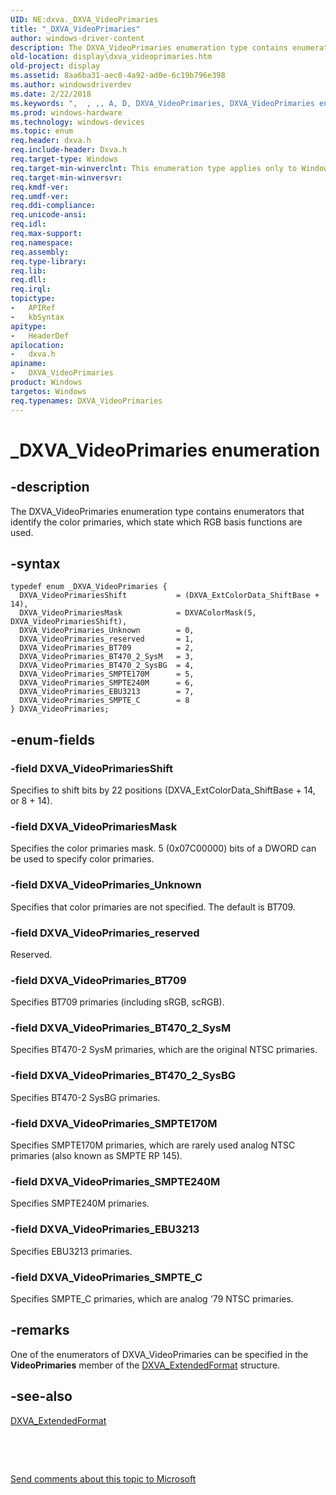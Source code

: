```yaml
---
UID: NE:dxva._DXVA_VideoPrimaries
title: "_DXVA_VideoPrimaries"
author: windows-driver-content
description: The DXVA_VideoPrimaries enumeration type contains enumerators that identify the color primaries, which state which RGB basis functions are used.
old-location: display\dxva_videoprimaries.htm
old-project: display
ms.assetid: 8aa6ba31-aec0-4a92-ad0e-6c19b796e398
ms.author: windowsdriverdev
ms.date: 2/22/2018
ms.keywords: ",  , ,, A, D, DXVA_VideoPrimaries, DXVA_VideoPrimaries enumeration [Display Devices], DXVA_VideoPrimariesMask, DXVA_VideoPrimariesShift, DXVA_VideoPrimaries_BT470_2_SysBG, DXVA_VideoPrimaries_BT470_2_SysM, DXVA_VideoPrimaries_BT709, DXVA_VideoPrimaries_EBU3213, DXVA_VideoPrimaries_SMPTE170M, DXVA_VideoPrimaries_SMPTE240M, DXVA_VideoPrimaries_SMPTE_C, DXVA_VideoPrimaries_Unknown, DXVA_VideoPrimaries_reserved, P, V, X, _, _DXVA_VideoPrimaries, a, d, display.dxva_videoprimaries, dxva/DXVA_VideoPrimaries, dxva/DXVA_VideoPrimariesMask, dxva/DXVA_VideoPrimariesShift, dxva/DXVA_VideoPrimaries_BT470_2_SysBG, dxva/DXVA_VideoPrimaries_BT470_2_SysM, dxva/DXVA_VideoPrimaries_BT709, dxva/DXVA_VideoPrimaries_EBU3213, dxva/DXVA_VideoPrimaries_SMPTE170M, dxva/DXVA_VideoPrimaries_SMPTE240M, dxva/DXVA_VideoPrimaries_SMPTE_C, dxva/DXVA_VideoPrimaries_Unknown, dxva/DXVA_VideoPrimaries_reserved, dxvaref_c0e5c7be-4039-438c-a883-30bb242a5c50.xml, e, i, m, o, r, s"
ms.prod: windows-hardware
ms.technology: windows-devices
ms.topic: enum
req.header: dxva.h
req.include-header: Dxva.h
req.target-type: Windows
req.target-min-winverclnt: This enumeration type applies only to Windows Server 2003 with SP1 and later, and Windows XP with SP2 and later.
req.target-min-winversvr: 
req.kmdf-ver: 
req.umdf-ver: 
req.ddi-compliance: 
req.unicode-ansi: 
req.idl: 
req.max-support: 
req.namespace: 
req.assembly: 
req.type-library: 
req.lib: 
req.dll: 
req.irql: 
topictype:
-	APIRef
-	kbSyntax
apitype:
-	HeaderDef
apilocation:
-	dxva.h
apiname:
-	DXVA_VideoPrimaries
product: Windows
targetos: Windows
req.typenames: DXVA_VideoPrimaries
---
```


# _DXVA_VideoPrimaries enumeration


## -description


The DXVA_VideoPrimaries enumeration type contains enumerators that identify the color primaries, which state which RGB basis functions are used.


## -syntax


````
typedef enum _DXVA_VideoPrimaries { 
  DXVA_VideoPrimariesShift           = (DXVA_ExtColorData_ShiftBase + 14),
  DXVA_VideoPrimariesMask            = DXVAColorMask(5, DXVA_VideoPrimariesShift),
  DXVA_VideoPrimaries_Unknown        = 0,
  DXVA_VideoPrimaries_reserved       = 1,
  DXVA_VideoPrimaries_BT709          = 2,
  DXVA_VideoPrimaries_BT470_2_SysM   = 3,
  DXVA_VideoPrimaries_BT470_2_SysBG  = 4,
  DXVA_VideoPrimaries_SMPTE170M      = 5,
  DXVA_VideoPrimaries_SMPTE240M      = 6,
  DXVA_VideoPrimaries_EBU3213        = 7,
  DXVA_VideoPrimaries_SMPTE_C        = 8
} DXVA_VideoPrimaries;
````


## -enum-fields




### -field DXVA_VideoPrimariesShift

Specifies to shift bits by 22 positions (DXVA_ExtColorData_ShiftBase + 14, or 8 + 14).


### -field DXVA_VideoPrimariesMask

Specifies the color primaries mask. 5 (0x07C00000) bits of a DWORD can be used to specify color primaries.


### -field DXVA_VideoPrimaries_Unknown

Specifies that color primaries are not specified. The default is BT709.


### -field DXVA_VideoPrimaries_reserved

Reserved.


### -field DXVA_VideoPrimaries_BT709

Specifies BT709 primaries (including sRGB, scRGB).


### -field DXVA_VideoPrimaries_BT470_2_SysM

Specifies BT470-2 SysM primaries, which are the original NTSC primaries. 


### -field DXVA_VideoPrimaries_BT470_2_SysBG

Specifies BT470-2 SysBG primaries. 


### -field DXVA_VideoPrimaries_SMPTE170M

Specifies SMPTE170M primaries, which are rarely used analog NTSC primaries (also known as SMPTE RP 145).


### -field DXVA_VideoPrimaries_SMPTE240M

Specifies SMPTE240M primaries. 


### -field DXVA_VideoPrimaries_EBU3213

Specifies EBU3213 primaries. 


### -field DXVA_VideoPrimaries_SMPTE_C

Specifies SMPTE_C primaries, which are analog '79 NTSC primaries.


## -remarks



One of the enumerators of DXVA_VideoPrimaries can be specified in the <b>VideoPrimaries</b> member of the <a href="..\dxva\ns-dxva-_dxva_extendedformat.md">DXVA_ExtendedFormat</a> structure.




## -see-also

<a href="..\dxva\ns-dxva-_dxva_extendedformat.md">DXVA_ExtendedFormat</a>



 

 

<a href="mailto:wsddocfb@microsoft.com?subject=Documentation%20feedback [display\display]:%20DXVA_VideoPrimaries enumeration%20 RELEASE:%20(2/22/2018)&amp;body=%0A%0APRIVACY STATEMENT%0A%0AWe use your feedback to improve the documentation. We don't use your email address for any other purpose, and we'll remove your email address from our system after the issue that you're reporting is fixed. While we're working to fix this issue, we might send you an email message to ask for more info. Later, we might also send you an email message to let you know that we've addressed your feedback.%0A%0AFor more info about Microsoft's privacy policy, see http://privacy.microsoft.com/en-us/default.aspx." title="Send comments about this topic to Microsoft">Send comments about this topic to Microsoft</a>


